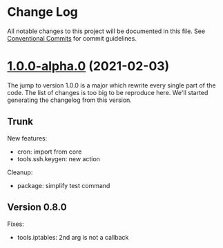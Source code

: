 # Change Log

All notable changes to this project will be documented in this file.
See [Conventional Commits](https://conventionalcommits.org) for commit guidelines.

# [1.0.0-alpha.0](https://github.com/adaltas/node-nikita/compare/@nikitajs/tools@0.9.7...@nikitajs/tools@1.0.0-alpha.0) (2021-02-03)

The jump to version 1.0.0 is a major which rewrite every single part of the code. The list of changes is too big to be reproduce here. We'll started generating the changelog from this version.

## Trunk

New features:
* cron: import from core
* tools.ssh.keygen: new action

Cleanup:
* package: simplify test command

## Version 0.8.0

Fixes:
* tools.iptables: 2nd arg is not a callback

